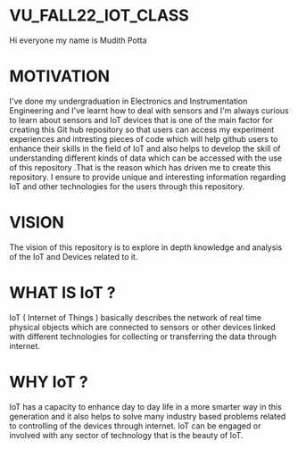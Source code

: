 # VU_FALL22_IOT_CLASS

Hi everyone my name is Mudith Potta

# MOTIVATION

I've done my undergraduation in Electronics and Instrumentation Engineering and I've learnt how to deal with sensors and I'm always curious to learn about sensors and IoT devices that is one of the main factor for creating this Git hub repository so that users can access my experiment experiences and intresting pieces of code which will help github users to enhance their skills in the field of IoT and also helps to develop the skill of understanding different kinds of data which can be accessed with the use of this repository .That is the reason which has driven me to create this repository. I ensure to provide unique and interesting information regarding IoT and other technologies for the users through this repository.

# VISION

The vision of this repository is to explore in depth knowledge and analysis of the IoT and Devices related to it.

# WHAT IS IoT ? 

IoT ( Internet of Things ) basically describes the network of real time physical objects which are connected to sensors or other devices linked with different technologies for collecting or transferring the data through internet.

# WHY IoT ?

IoT has a capacity to enhance day to day life in a more smarter way in this generation and it also helps to solve many industry based problems related to controlling of the devices through internet. IoT can be engaged or involved with any sector of technology that is the beauty of IoT.




